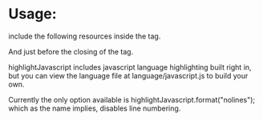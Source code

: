 Usage:
======

include the following resources inside the <head> tag.

<link href="highlightJavascript.css" rel="stylesheet" />
<script src="highlightJavascript.min.js"></script>

And just before the closing of the <body> tag.

<script>highlightJavascript.format();</script>

highlightJavascript includes javascript language highlighting built right in, but you can view the language file at language/javascript.js to build your own.

Currently the only option available is highlightJavascript.format("nolines"); which as the name implies, disables line numbering.